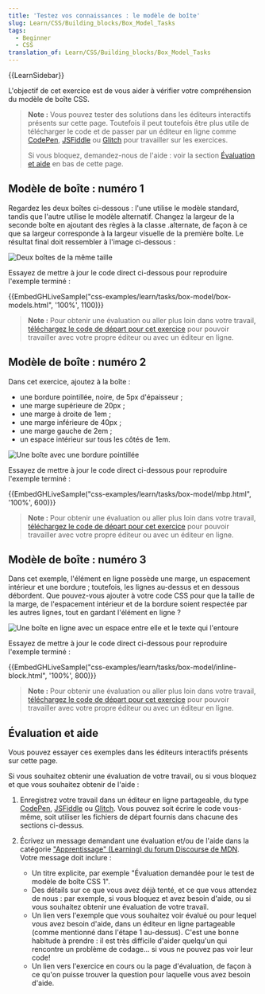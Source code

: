 ```yaml
---
title: 'Testez vos connaissances : le modèle de boîte'
slug: Learn/CSS/Building_blocks/Box_Model_Tasks
tags:
  - Beginner
  - CSS
translation_of: Learn/CSS/Building_blocks/Box_Model_Tasks
---
```

{{LearnSidebar}}

L'objectif de cet exercice est de vous aider à vérifier votre compréhension du modèle de boîte CSS.

> **Note :** Vous pouvez tester des solutions dans les éditeurs interactifs présents sur cette page. Toutefois il peut toutefois être plus utile de télécharger le code et de passer par un éditeur en ligne comme [CodePen](https://codepen.io/), [JSFiddle](https://jsfiddle.net/) ou [Glitch](https://glitch.com/) pour travailler sur les exercices.
>
> Si vous bloquez, demandez-nous de l'aide : voir la section [Évaluation et aide](#assessment_or_further_help) en bas de cette page.

## Modèle de boîte : numéro 1

Regardez les deux boîtes ci-dessous : l'une utilise le modèle standard, tandis que l'autre utilise le modèle alternatif. Changez la largeur de la seconde boîte en ajoutant des règles à la classe .alternate, de façon à ce que sa largeur corresponde à la largeur visuelle de la première boîte. Le résultat final doit ressembler à l'image ci-dessous :

![Deux boîtes de la même taille](mdn-box-model1.png)

Essayez de mettre à jour le code direct ci-dessous pour reproduire l'exemple terminé :

{{EmbedGHLiveSample("css-examples/learn/tasks/box-model/box-models.html", '100%', 1100)}}

> **Note :** Pour obtenir une évaluation ou aller plus loin dans votre travail, [téléchargez le code de départ pour cet exercice](https://github.com/mdn/css-examples/blob/master/learn/tasks/box-model/box-models-download.html) pour pouvoir travailler avec votre propre éditeur ou avec un éditeur en ligne.

## Modèle de boîte : numéro 2

Dans cet exercice, ajoutez à la boîte :

- une bordure pointillée, noire, de 5px d'épaisseur ;
- une marge supérieure de 20px ;
- une marge à droite de 1em ;
- une marge inférieure de 40px ;
- une marge gauche de 2em ;
- un espace intérieur sur tous les côtés de 1em.

![Une boîte avec une bordure pointillée](mdn-box-model2.png)

Essayez de mettre à jour le code direct ci-dessous pour reproduire l'exemple terminé :

{{EmbedGHLiveSample("css-examples/learn/tasks/box-model/mbp.html", '100%', 600)}}

> **Note :** Pour obtenir une évaluation ou aller plus loin dans votre travail, [téléchargez le code de départ pour cet exercice](https://github.com/mdn/css-examples/blob/master/learn/tasks/box-model/box-models-download.html) pour pouvoir travailler avec votre propre éditeur ou avec un éditeur en ligne.

## Modèle de boîte : numéro 3

Dans cet exemple, l'élément en ligne possède une marge, un espacement intérieur et une bordure ; toutefois, les lignes au-dessus et en dessous débordent. Que pouvez-vous ajouter à votre code CSS pour que la taille de la marge, de l'espacement intérieur et de la bordure soient respectée par les autres lignes, tout en gardant l'élément en ligne ?

![Une boîte en ligne avec un espace entre elle et le texte qui l'entoure](mdn-box-model3.png)

Essayez de mettre à jour le code direct ci-dessous pour reproduire l'exemple terminé :

{{EmbedGHLiveSample("css-examples/learn/tasks/box-model/inline-block.html", '100%', 800)}}

> **Note :** Pour obtenir une évaluation ou aller plus loin dans votre travail, [téléchargez le code de départ pour cet exercice](https://github.com/mdn/css-examples/blob/master/learn/tasks/box-model/box-models-download.html) pour pouvoir travailler avec votre propre éditeur ou avec un éditeur en ligne.

## Évaluation et aide

Vous pouvez essayer ces exemples dans les éditeurs interactifs présents sur cette page.

Si vous souhaitez obtenir une évaluation de votre travail, ou si vous bloquez et que vous souhaitez obtenir de l'aide :

1. Enregistrez votre travail dans un éditeur en ligne partageable, du type [CodePen](https://codepen.io/), [JSFiddle](https://jsfiddle.net/) ou [Glitch](https://glitch.com/). Vous pouvez soit écrire le code vous-même, soit utiliser les fichiers de départ fournis dans chacune des sections ci-dessus.
2. Écrivez un message demandant une évaluation et/ou de l'aide dans la catégorie ["Apprentissage" (Learning) du forum Discourse de MDN](https://discourse.mozilla.org/c/mdn/learn). Votre message doit inclure :

    - Un titre explicite, par exemple "Évaluation demandée pour le test de modèle de boîte CSS 1".
    - Des détails sur ce que vous avez déjà tenté, et ce que vous attendez de nous : par exemple, si vous bloquez et avez besoin d'aide, ou si vous souhaitez obtenir une évaluation de votre travail.
    - Un lien vers l'exemple que vous souhaitez voir évalué ou pour lequel vous avez besoin d'aide, dans un éditeur en ligne partageable (comme mentionné dans l'étape 1 au-dessus). C'est une bonne habitude à prendre : il est très difficile d'aider quelqu'un qui rencontre un problème de codage… si vous ne pouvez pas voir leur code!
    - Un lien vers l'exercice en cours ou la page d'évaluation, de façon à ce qu'on puisse trouver la question pour laquelle vous avez besoin d'aide.
